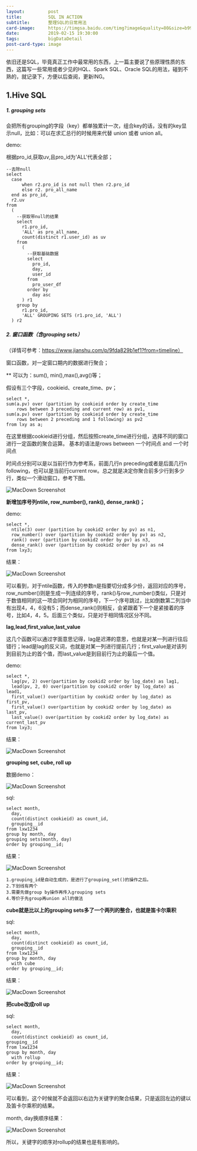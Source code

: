 ```yaml
---
layout:         post
title:          SQL IN ACTION
subtitle:       整理SQL的日常用法
card-image:     https://timgsa.baidu.com/timg?image&quality=80&size=b9999_10000&sec=1550239888534&di=8cf0303b575be6dd7e849e9ca8edad4c&imgtype=0&src=http%3A%2F%2Fimgsrc.baidu.com%2Fimgad%2Fpic%2Fitem%2F38dbb6fd5266d016b8f18a139c2bd40735fa3524.jpg
date:           2019-02-15 19:30:00
tags:           bigDataDetail
post-card-type: image
---
```


依旧还是SQL，毕竟真正工作中最常用的东西，上一篇主要说了些原理性质的东西，这篇写一些常用或者少见的HQL、Spark SQL、Oracle SQL的用法，碰到不熟的，就记录下，方便以后查阅，更新ING。

## 1.Hive SQL

##### 1. grouping sets

会把所有grouping的字段（key）都单独累计一次，组合key的话，没有的key显示null，比如：可以在求汇总行的时候用来代替 union 或者 union all。

demo:

根据pro_id,获取uv,且pro_id为'ALL'代表全部；

    --去除null
	select
	  case 
		  when r2.pro_id is not null then r2.pro_id 
		  else r2. pro_all_name 
	  end as pro_id,
	  r2.uv
	from
	  (
	    --获取带null的结果
	    select
	      r1.pro_id,
	      'ALL' as pro_all_name,
	      count(distinct r1.user_id) as uv
	    from
	      (
	        --获取基础数据
	        select
	          pro_id,
	          day,
	          user_id
	        from
	          pro_user_df
	        order by
	          day asc
	      ) r1
	    group by
	      r1.pro_id,
	      'ALL' GROUPING SETS (r1.pro_id, 'ALL')
	  ) r2

##### 2. 窗口函数（含grouping sets）

（详情可参考：https://www.jianshu.com/p/9fda829b1ef1?from=timeline）

窗口函数，对一定窗口期内的数据进行聚合；

** 可以为：sum(), min(),max(),avg()等；

假设有三个字段，cookieid、create_time、pv；

    select *, 
    sum(a.pv) over (partition by cookieid order by create_time 
    	rows between 3 preceding and current row) as pv1,
    sum(a.pv) over (partition by cookieid order by create_time 
    	rows between 2 preceding and 1 following) as pv2
    from lxy as a;
    
在这里根据cookieid进行分组，然后按照create_time进行分组，选择不同的窗口进行一定函数的聚合运算。
基本的语法是rows between 一个时间点 and 一个时间点

时间点分别可以是以当前行作为参考系，前面几行n preceding或者是后面几行n following，也可以是当前行current row。总之就是决定你聚合前多少行到多少行，类似一个滑动窗口，参考下图。

![MacDown Screenshot](/assets/images/2338511-95ec220dbe57a495.png)

**新增加序号列ntile, row_number(), rank(), dense_rank()；**

demo:

	select *,
      ntile(3) over (partition by cookid2 order by pv) as n1,
	  row_number() over (partition by cookid2 order by pv) as n2,
	  rank() over (partition by cookid2 order by pv) as n3,
	  dense_rank() over (partition by cookid2 order by pv) as n4
	from lxy3;

结果：

![MacDown Screenshot](/assets/images/2338511-ded389898a3537a3.png)

可以看到，对于ntile函数，传入的参数n是指要切分成多少份，返回对应的序号，row_number()则是生成一列连续的序号，rank()与row_number()类似，只是对于数值相同的这一项会同时为相同的序号，下一个序号跳过，比如倒数第二列当中有出现4，4，6没有5；而dense_rank()则相反，会紧跟着下一个是紧接着的序号，比如4，4，5。后面三个类似，只是对于相同情况区分不同。


**lag,lead,first_value,last_value**

这几个函数可以通过字面意思记得，lag是迟滞的意思，也就是对某一列进行往后错行；lead是lag的反义词，也就是对某一列进行提前几行；first_value是对该列到目前为止的首个值，而last_value是到目前行为止的最后一个值。

demo:

	select *,
	  lag(pv, 2) over(partition by cookid2 order by log_date) as lag1,
	  lead(pv, 2, 0) over(partition by cookid2 order by log_date) as lead1,
	  first_value() over(partition by cookid2 order by log_date) as first_pv,
	  first_value() over(partition by cookid2 order by log_date) as last_pv,
	  last_value() over(partition by cookid2 order by log_date) as current_last_pv
	from lxy3;

结果：

![MacDown Screenshot](/assets/images/2338511-e5d3f2fd54e9230a.png)

**grouping set, cube, roll up**

数据demo：

![MacDown Screenshot](/assets/images/2338511-32a3877de8932163.png)

sql:

	select month,
	  day,
	  count(distinct cookieid) as count_id,
	  grouping__id
	from lxw1234
	group by month, day
	grouping sets(month, day)
	order by grouping__id;

结果：

![MacDown Screenshot](/assets/images/2338511-1bfa302271a287c8.png)

	1.grouping_id是自动生成的，是进行了grouping_set()的操作之后。
	2.下划线有两个
	3.需要先做group by操作再传入grouping sets
	4.等价于先group再union all的做法
	
**cube就是比以上的grouping sets多了一个两列的整合，也就是笛卡尔乘积**

sql:

	select month,
	  day,
	  count(distinct cookieid) as count_id,
	  grouping__id
	from lxw1234
	group by month, day
	  with cube
	order by grouping__id;

结果：

![MacDown Screenshot](/assets/images/2338511-98b4407ad1ba3ee8.png)

**把cube改成roll up**

sql:

	select month,
	  day,
	  count(distinct cookieid) as count_id,
	grouping__id
	from lxw1234
	group by month, day
	  with rollup
	order by grouping__id;

结果：

![MacDown Screenshot](/assets/images/2338511-8118b971080e7184.png)

可以看到，这个时候就不会返回以右边为关键字的聚合结果，只是返回左边的键以及笛卡尔乘积的结果。

month, day换顺序结果：

![MacDown Screenshot](/assets/images/2338511-4a4f0ef85a3e4661.png)

所以，关键字的顺序对rollup的结果也是有影响的。
